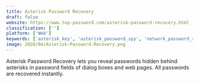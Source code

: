 ```yaml
---
title: Asterisk Password Recovery
draft: false 
website: https://www.top-password.com/asterisk-password-recovery.html
classification: ['']
platform: ['Web']
keywords: ['asterisk_key', 'asterisk_password_spy', 'network_password_recovery', 'password_decrypter', 'spotauditor_password_recovery_software']
image: 2020/04/Asterisk-Password-Recovery.png
---
```

Asterisk Password Recovery lets you reveal passwords hidden behind asterisks in password fields of dialog boxes and web pages. All passwords are recovered instantly.